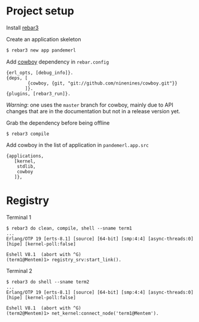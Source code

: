 # Project setup

Install [rebar3](http://www.rebar3.org/docs/basic-usage)

Create an application skeleton

```bash
$ rebar3 new app pandemerl
```

Add [cowboy](https://github.com/ninenines/cowboy) dependency in `rebar.config`

```
{erl_opts, [debug_info]}.
{deps, [
        {cowboy, {git, "git://github.com/ninenines/cowboy.git"}}
       ]}.
{plugins, [rebar3_run]}.
```

*Warning*: one uses the `master` branch for cowboy, mainly due to API changes that are in the documentation but not in a release version yet.

Grab the dependency before being offline

```
$ rebar3 compile
``` 

Add cowboy in the list of application in `pandemerl.app.src`
```
{applications,
   [kernel,
    stdlib,
    cowboy
   ]},
```

# Registry

Terminal 1

```
$ rebar3 do clean, compile, shell --sname term1
...
Erlang/OTP 19 [erts-8.1] [source] [64-bit] [smp:4:4] [async-threads:0] [hipe] [kernel-poll:false]

Eshell V8.1  (abort with ^G)
(term1@Mentem)1> registry_srv:start_link().
```

Terminal 2

```
$ rebar3 do shell --sname term2
...
Erlang/OTP 19 [erts-8.1] [source] [64-bit] [smp:4:4] [async-threads:0] [hipe] [kernel-poll:false]

Eshell V8.1  (abort with ^G)
(term2@Mentem)1> net_kernel:connect_node('term1@Mentem').
```